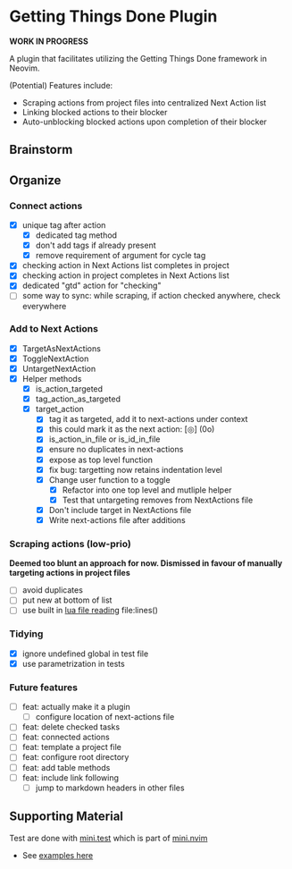 # Getting Things Done Plugin

**WORK IN PROGRESS**

A plugin that facilitates utilizing the Getting Things Done framework in Neovim.

(Potential) Features include:

* Scraping actions from project files into centralized Next Action list
* Linking blocked actions to their blocker
* Auto-unblocking blocked actions upon completion of their blocker

## Brainstorm

## Organize

### Connect actions

- [x] unique tag after action
  - [x] dedicated tag method
  - [x] don't add tags if already present
  - [x] remove requirement of argument for cycle tag
- [x] checking action in Next Actions list completes in project [](asdf)
- [x] checking action in project completes in Next Actions list
- [x] dedicated "gtd" action for "checking"
- [ ] some way to sync: while scraping, if action checked anywhere, check everywhere

### Add to Next Actions

- [x] TargetAsNextActions
- [x] ToggleNextAction
- [x] UntargetNextAction
- [x] Helper methods
  - [x] is_action_targeted
  - [x] tag_action_as_targeted
  - [x] target_action
    - [x] tag it as targeted, add it to next-actions under context
    - [x] this could mark it as the next action: [◎] (<c-k>0o)
    - [x] is_action_in_file or is_id_in_file
    - [x] ensure no duplicates in next-actions
    - [x] expose as top level function
    - [x] fix bug: targetting now retains indentation level
    - [x] Change user function to a toggle
      - [x] Refactor into one top level and mutliple helper
      - [x] Test that untargeting removes from NextActions file
    - [x] Don't include target in NextActions file
    - [x] Write next-actions file after additions

### Scraping actions (low-prio)

**Deemed too blunt an approach for now. Dismissed in favour of
manually targeting actions in project files**

- [ ] avoid duplicates
- [ ] put new at bottom of list
- [ ] use built in [lua file reading](/home/crundallt/opt/neovim/build/share/nvim/runtime/doc/luaref.txt) file:lines()

### Tidying

- [x] ignore undefined global in test file
- [x] use parametrization in tests

### Future features

- [ ] feat: actually make it a plugin
  - [ ] configure location of next-actions file
- [ ] feat: delete checked tasks
- [ ] feat: connected actions
- [ ] feat: template a project file
- [ ] feat: configure root directory
- [ ] feat: add table methods
- [ ] feat: include link following
  - [ ] jump to markdown headers in other files

## Supporting Material

Test are done with [mini.test](https://github.com/echasnovski/mini.test) which is part of
[mini.nvim](https://github.com/echasnovski/mini.nvim/blob/main/README.md)
- See [examples here](https://github.com/echasnovski/mini.nvim/blob/main/TESTING.md#test-parametrization)
